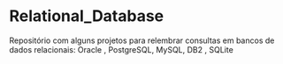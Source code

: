 # Relational_Database
Repositório com alguns projetos para relembrar consultas em bancos de dados relacionais: Oracle , PostgreSQL, MySQL, DB2 , SQLite
